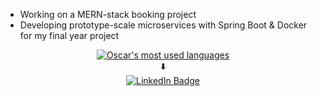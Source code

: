 <ul>
  <li>Working on a MERN-stack booking project</li>
  <li>Developing prototype-scale microservices with Spring Boot & Docker for my final year project</li>
</ul>
<div align="center">
  <a href="https://github.com/oscarpergler" align="center">
    <img align="center" src="https://github-readme-stats.vercel.app/api/top-langs/?username=oscarpergler&theme=light&count_private=true&layout=compact" alt="Oscar's most used languages" />
  </a>
  <div>⬇️</div>
  <div id="badges">
    <a href="https://www.linkedin.com/in/oscar-pergler-99bb4a259/">
      <img src="https://img.shields.io/badge/LinkedIn-blue?style=for-the-badge&logo=linkedin&logoColor=white" alt="LinkedIn Badge"/>
    </a>
  </div>
</div>
